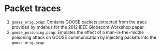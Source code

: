 # Packet traces
1. `goose_orig.pcap`: Contains GOOSE packets extracted from the trace provided by mdehus for the 2012 IEEE Globecom Workshop paper.
2. `goose_poisoning.pcap`: Emulates the effect of a man-in-the-middle poisoning attack on GOOSE communication by injecting packets into the `goose_orig.pcap`.
